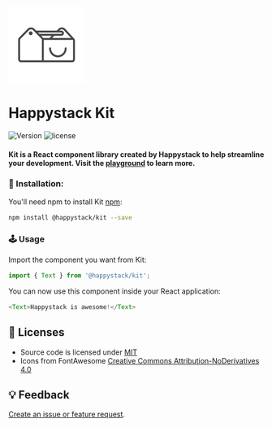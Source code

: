 <img src=".github/happystack.png" alt="Happystack" width="150" height="150" />

# Happystack Kit

![Version](https://img.shields.io/badge/Version-0.6.1-green.svg?style=flat)
![license](https://img.shields.io/github/license/mashape/apistatus.svg)


#### Kit is a React component library created by Happystack to help streamline your development. Visit the [playground](http://kit.happystack.io) to learn more.


### 🔧 Installation:
You'll need npm to install Kit [npm](https://www.npmjs.com/):


```bash
npm install @happystack/kit --save
```


### 🕹 Usage
Import the component you want from Kit:
```javascript
import { Text } from '@happystack/kit';
```

You can now use this component inside your React application:
```javascript
<Text>Happystack is awesome!</Text>
```


## 📄 Licenses
* Source code is licensed under [MIT](https://opensource.org/licenses/MIT)
* Icons from FontAwesome [Creative Commons Attribution-NoDerivatives 4.0](http://creativecommons.org/licenses/by-nd/4.0/)


## 💡 Feedback
[Create an issue or feature request](https://github.com/happystacklabs/kit/issues/new).
